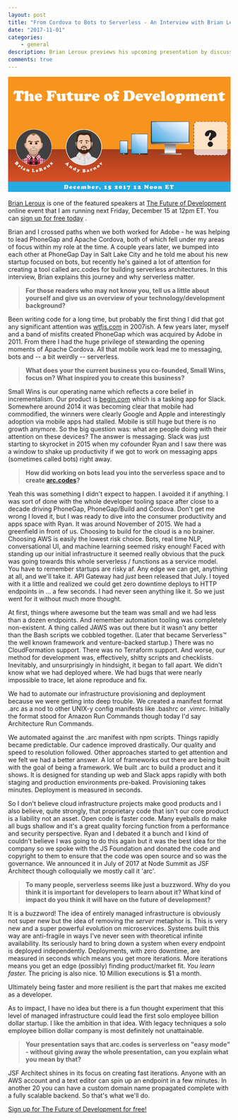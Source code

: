```yaml
---
layout: post
title: "From Cordova to Bots to Serverless - An Interview with Brian Leroux"
date: "2017-11-01"
categories:
    - general
description: Brian Leroux previews his upcoming presentation by discussing why he created arc.codes and why serverless matters.
comments: true
---
```


[![The Future of Development](/images/posts/Banner_The-Future-Of-Development.jpg)](https://certifiedfreshevents.com/events/future-of-development/)

[Brian Leroux](https://twitter.com/brianleroux) is one of the featured speakers at [The Future of Development](https://certifiedfreshevents.com/events/future-of-development/) online event that I am running next Friday, December 15 at 12pm ET. You can [sign up for free today](https://certifiedfreshevents.com/events/future-of-development/) .

Brian and I crossed paths when we both worked for Adobe - he was helping to lead PhoneGap and Apache Cordova, both of which fell under my areas of focus within my role at the time. A couple years later, we bumped into each other at PhoneGap Day in Salt Lake City and he told me about his new startup focused on bots, but recently he&#39;s gained a lot of attention for creating a tool called arc.codes for building serverless architectures. In this interview, Brian explains this journey and why serverless matter.

> **For those readers who may not know you, tell us a little about yourself and give us an overview of your technology/development background?**

Been writing code for a long time, but probably the first thing I did that got any significant attention was [wtfjs.com](https://wtfjs.com/) in 2007ish. A few years later, myself and a band of misfits created PhoneGap which was acquired by Adobe in 2011. From there I had the huge privilege of stewarding the opening moments of Apache Cordova. All that mobile work lead me to messaging, bots and -- a bit weirdly -- serverless.&nbsp;

> **What does your the current business you co-founded, Small Wins, focus on? What inspired you to create this business?**

Small Wins is our operating name which reflects a core belief in incrementalism. Our product is [begin.com](https://begin.com/) which is a tasking app for Slack. Somewhere around 2014 it was becoming clear that mobile had commodified, the winners were clearly Google and Apple and interestingly adoption via mobile apps had stalled. Mobile is still huge but there is no growth anymore. So the big question was: what are people doing with their attention on these devices? The answer is messaging. Slack was just starting to skyrocket in 2015 when my cofounder Ryan and I saw there was a window to shake up productivity if we got to work on messaging apps (sometimes called bots) right away.&nbsp;

> **How did working on bots lead you into the serverless space and to create [arc.codes](https://arc.codes/)?**

Yeah this was something I didn&#39;t expect to happen. I avoided it if anything. I was sort of done with the whole developer tooling space after close to a decade driving PhoneGap, PhoneGap/Build and Cordova. Don&#39;t get me wrong I loved it, but I was ready to dive into the consumer productivity and apps space with Ryan. It was around November of 2015. We had a greenfield in front of us. Choosing to build for the cloud is a no brainer. Choosing AWS is easily the lowest risk choice. Bots, real time NLP, conversational UI, and machine learning seemed risky enough! Faced with standing up our initial infrastructure it seemed really obvious that the puck was going towards this whole serverless / functions as a service model. You have to remember startups are risky af. Any edge we can get, anything at all, and we&#39;ll take it. API Gateway had *just* been released that July. I toyed with it a little and realized we could get zero downtime deploys to HTTP endpoints in &hellip; a few seconds. I had never seen anything like it. So we just went for it without much more thought.

At first, things where awesome but the team was small and we had less than a dozen endpoints. And remember automation tooling was completely non-existent. A thing called JAWS was out there but it wasn&#39;t any better than the Bash scripts we cobbled together. (Later that became Serverless&trade; the well known framework and venture-backed startup.) There was no CloudFormation support. There was no Terraform support. And worse, our method for development was, effectively, shitty scripts and checklists. Inevitably, and unsurprisingly in hindsight, it began to fall apart. We didn&#39;t know what we had deployed where. We had bugs that were nearly impossible to trace, let alone reproduce and fix.

We had to automate our infrastructure provisioning and deployment because we were getting into deep trouble. We created a manifest format .arc as a nod to other UNIX-y config manifests like .bashrc or .vimrc. Initially the format stood for Amazon Run Commands though today I&#39;d say Architecture Run Commands.

We automated against the .arc manifest with npm scripts. Things rapidly became predictable. Our cadence improved drastically. Our quality and speed to resolution followed. Other approaches started to get attention and we felt we had a better answer. A lot of frameworks out there are being built with the goal of being a framework. We built .arc to build a product and it shows. It is designed for standing up web and Slack apps rapidly with both staging and production environments pre-baked. Provisioning takes minutes. Deployment is measured in seconds.

So I don&#39;t believe cloud infrastructure projects make good products and I also believe, quite strongly, that proprietary code that isn&#39;t our core product is a liability not an asset. Open code is faster code. Many eyeballs do make all bugs shallow and it&#39;s a great quality forcing function from a performance and security perspective. Ryan and I debated it a bunch and I kind of couldn&#39;t believe I was going to do this again but it was the best idea for the company so we spoke with the JS Foundation and donated the code and copyright to them to ensure that the code was open source and so was the governance. We announced it in July of 2017 at Node Summit as JSF Architect though colloquially we mostly call it &#39;arc&#39;.

> **To many people, serverless seems like just a buzzword. Why do you think it is important for developers to learn about it? What kind of impact do you think it will have on the future of development?**

It is a buzzword! The idea of entirely managed infrastructure is obviously not super new but the idea of removing the *server* metaphor is. This is very new and a super powerful evolution on microservices. Systems built this way are anti-fragile in ways I&#39;ve never seen with theoretical infinite availability. Its seriously hard to bring down a system when every endpoint is deployed independently. Deployments, with zero downtime, are measured in seconds which means you get more iterations. More iterations means you get an edge (possibly) finding product/market fit. *You learn faster.* The pricing is also nice. 10 Million executions is $1 a month.

Ultimately being faster and more resilient is the part that makes me excited as a developer.

As to impact, I have no idea but there is a fun thought experiment that this level of managed infrastructure could lead the first solo employee billion dollar startup. I like the ambition in that idea. With legacy techniques a solo employee billion dollar company is most definitely not unattainable.

> **Your presentation says that arc.codes is serverless on &quot;easy mode&quot; - without giving away the whole presentation, can you explain what you mean by that?**

JSF Architect shines in its focus on creating fast iterations. Anyone with an AWS account and a text editor can spin up an endpoint in a few minutes. In another 20 you can have a custom domain name propagated complete with a fully scalable backend. So that&#39;s what we&#39;ll do.

[Sign up for The Future of Development for free!](https://certifiedfreshevents.com/events/future-of-development/)